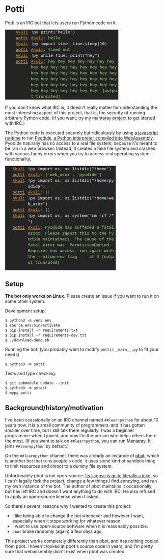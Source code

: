 # Potti

Potti is an IRC bot that lets users run Python code on it.

![screenshot1](screenshot-basic.png)

If you don't know what IRC is, it doesn't really matter
for understanding the most interesting aspect of this project, that is,
the security of running arbitrary Python code.
(If you want, try [my mantaray project](https://github.com/Akuli/mantaray) to get started with IRC.)

The Python code is executed securely but ridiculously
by using [a javascript runtime](https://deno.com/)
to run [Pyodide, a Python interpreter compiled into WebAssembly](https://pyodide.org/).
Pyodide naturally has no access to a real file system, because it's meant to be ran in a web browser.
Instead, it creates a fake file system and
crashes with various funny errors when you try to access real operating system functionality.

![screenshot2](screenshot-denied.png)


## Setup

**The bot only works on Linux.** Please create an issue if you want to run it on some other system.

Development setup:

```
$ python3 -m venv env
$ source env/bin/activate
$ pip install -r requirements.txt
$ pip install -r requirements-dev.txt
$ ./download-deno.sh
```

Running the bot: (you probably want to modify `potti/__main__.py` to fit your needs)

```
$ python3 -m potti 
```

Tests and type checking:

```
$ git submodule update --init
$ python3 -m pytest
$ mypy potti
```


## Background/history/motivation

I've been ocassionally on an IRC channel named `##learnpython` for about 10 years now.
It is a small community of programmers, and it has gotten smaller over time,
but I still talk there regularly.
I was a beginner programmer when I joined, and now I'm the person who helps others there the most.
(If you want to talk on `##learnpython`, you can run [Mantaray](https://github.com/Akuli/mantaray).
It joins `##learnpython` by default.)

On the `##learnpython` channel, there was already an instance of [pbot](https://github.com/raylu/pbot/),
which is another bot that runs people's code.
It uses some kind of sandbox thing to limit resources and chroot to a dummy file system.

Unfortunately pbot is not open-source.
[Its license is quite literally a joke](https://github.com/raylu/pbot/blob/master/LICENSE),
so I can't legally fork the project, change a few things I find annoying, and run my own instance of the bot.
The author of pbot maintains it occasionally, but has left IRC and doesn't want anything to do with IRC.
He also refused to apply an open-source license when I asked.

So there's several reasons why I wanted to create this project:
- I like being able to change the bot whenever and however I want,
    especially when it stops working for whatever reason.
- I want to use open-source software when it is reasonably possible.
- `pbot` broke randomly (again) a few days ago.

This project works completely differently than pbot, and has nothing copied from pbot.
I haven't looked at pbot's source code in years,
and I'm pretty sure that webassembly didn't exist when pbot was created.
